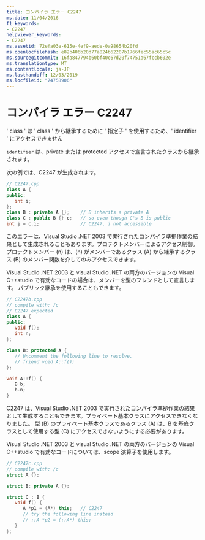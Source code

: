 ```yaml
---
title: コンパイラ エラー C2247
ms.date: 11/04/2016
f1_keywords:
- C2247
helpviewer_keywords:
- C2247
ms.assetid: 72efa03e-615e-4ef9-aede-0a98654b20fd
ms.openlocfilehash: e82b406b20d77a824b62207b1766fec55ac65c5c
ms.sourcegitcommit: 16fa847794b60bf40c67d20f74751a67fccb602e
ms.translationtype: MT
ms.contentlocale: ja-JP
ms.lasthandoff: 12/03/2019
ms.locfileid: "74758906"
---
```

# <a name="compiler-error-c2247"></a>コンパイラ エラー C2247

' class ' は ' class ' から継承するために ' 指定子 ' を使用するため、' identifier ' にアクセスできません

`identifier` は、private または protected アクセスで宣言されたクラスから継承されます。

次の例では、C2247 が生成されます。

```cpp
// C2247.cpp
class A {
public:
   int i;
};
class B : private A {};    // B inherits a private A
class C : public B {} c;   // so even though C's B is public
int j = c.i;               // C2247, i not accessible
```

このエラーは、Visual Studio .NET 2003 で実行されたコンパイラ準拠作業の結果として生成されることもあります。プロテクトメンバーによるアクセス制御。 プロテクトメンバー (n) は、(n) がメンバーであるクラス (A) から継承するクラス (B) のメンバー関数を介してのみアクセスできます。

Visual Studio .NET 2003 と visual Studio .NET の両方のバージョンの Visual C++studio で有効なコードの場合は、メンバーを型のフレンドとして宣言します。 パブリック継承を使用することもできます。

```cpp
// C2247b.cpp
// compile with: /c
// C2247 expected
class A {
public:
   void f();
   int n;
};

class B: protected A {
   // Uncomment the following line to resolve.
   // friend void A::f();
};

void A::f() {
   B b;
   b.n;
}
```

C2247 は、Visual Studio .NET 2003 で実行されたコンパイラ準拠作業の結果として生成することもできます。プライベート基本クラスにアクセスできなくなりました。 型 (B) のプライベート基本クラスであるクラス (A) は、B を基底クラスとして使用する型 (C) にアクセスできないようにする必要があります。

Visual Studio .NET 2003 と visual Studio .NET の両方のバージョンの Visual C++studio で有効なコードについては、scope 演算子を使用します。

```cpp
// C2247c.cpp
// compile with: /c
struct A {};

struct B: private A {};

struct C : B {
   void f() {
      A *p1 = (A*) this;   // C2247
      // try the following line instead
      // ::A *p2 = (::A*) this;
   }
};
```
